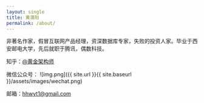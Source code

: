 ```yaml
---
layout: single
title: 黄渭阳
permalink: /about/
---
```


非著名作家，假冒互联网产品经理，资深数据库专家，失败的投资人家。毕业于西安邮电大学，先后就职于腾讯，偶数科技。

知乎：[@黄金架构师](https://www.zhihu.com/people/huang-wei-yang-70)

微信公众号：
![img.png]({{ site.url }}{{ site.baseurl }}/assets/images/wechat.png)

邮箱：hhwyt1@gmail.com
